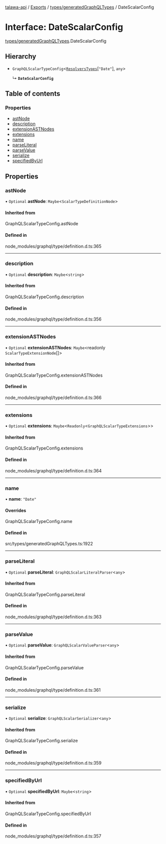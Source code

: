 [talawa-api](../README.md) / [Exports](../modules.md) / [types/generatedGraphQLTypes](../modules/types_generatedGraphQLTypes.md) / DateScalarConfig

# Interface: DateScalarConfig

[types/generatedGraphQLTypes](../modules/types_generatedGraphQLTypes.md).DateScalarConfig

## Hierarchy

- `GraphQLScalarTypeConfig`<[`ResolversTypes`](../modules/types_generatedGraphQLTypes.md#resolverstypes)[``"Date"``], `any`\>

  ↳ **`DateScalarConfig`**

## Table of contents

### Properties

- [astNode](types_generatedGraphQLTypes.DateScalarConfig.md#astnode)
- [description](types_generatedGraphQLTypes.DateScalarConfig.md#description)
- [extensionASTNodes](types_generatedGraphQLTypes.DateScalarConfig.md#extensionastnodes)
- [extensions](types_generatedGraphQLTypes.DateScalarConfig.md#extensions)
- [name](types_generatedGraphQLTypes.DateScalarConfig.md#name)
- [parseLiteral](types_generatedGraphQLTypes.DateScalarConfig.md#parseliteral)
- [parseValue](types_generatedGraphQLTypes.DateScalarConfig.md#parsevalue)
- [serialize](types_generatedGraphQLTypes.DateScalarConfig.md#serialize)
- [specifiedByUrl](types_generatedGraphQLTypes.DateScalarConfig.md#specifiedbyurl)

## Properties

### astNode

• `Optional` **astNode**: `Maybe`<`ScalarTypeDefinitionNode`\>

#### Inherited from

GraphQLScalarTypeConfig.astNode

#### Defined in

node_modules/graphql/type/definition.d.ts:365

___

### description

• `Optional` **description**: `Maybe`<`string`\>

#### Inherited from

GraphQLScalarTypeConfig.description

#### Defined in

node_modules/graphql/type/definition.d.ts:356

___

### extensionASTNodes

• `Optional` **extensionASTNodes**: `Maybe`<readonly `ScalarTypeExtensionNode`[]\>

#### Inherited from

GraphQLScalarTypeConfig.extensionASTNodes

#### Defined in

node_modules/graphql/type/definition.d.ts:366

___

### extensions

• `Optional` **extensions**: `Maybe`<`Readonly`<`GraphQLScalarTypeExtensions`\>\>

#### Inherited from

GraphQLScalarTypeConfig.extensions

#### Defined in

node_modules/graphql/type/definition.d.ts:364

___

### name

• **name**: ``"Date"``

#### Overrides

GraphQLScalarTypeConfig.name

#### Defined in

src/types/generatedGraphQLTypes.ts:1922

___

### parseLiteral

• `Optional` **parseLiteral**: `GraphQLScalarLiteralParser`<`any`\>

#### Inherited from

GraphQLScalarTypeConfig.parseLiteral

#### Defined in

node_modules/graphql/type/definition.d.ts:363

___

### parseValue

• `Optional` **parseValue**: `GraphQLScalarValueParser`<`any`\>

#### Inherited from

GraphQLScalarTypeConfig.parseValue

#### Defined in

node_modules/graphql/type/definition.d.ts:361

___

### serialize

• `Optional` **serialize**: `GraphQLScalarSerializer`<`any`\>

#### Inherited from

GraphQLScalarTypeConfig.serialize

#### Defined in

node_modules/graphql/type/definition.d.ts:359

___

### specifiedByUrl

• `Optional` **specifiedByUrl**: `Maybe`<`string`\>

#### Inherited from

GraphQLScalarTypeConfig.specifiedByUrl

#### Defined in

node_modules/graphql/type/definition.d.ts:357

